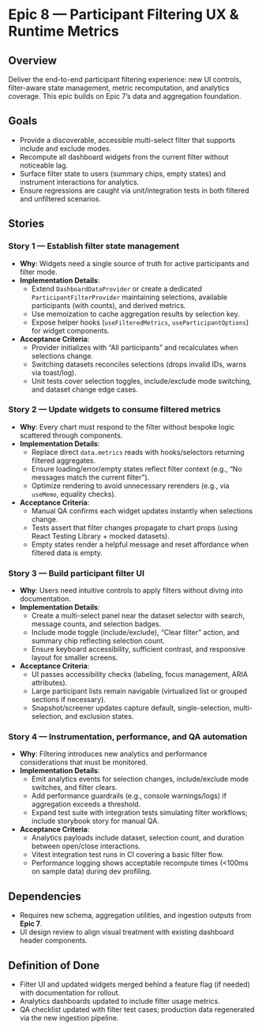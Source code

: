# Epic 8 — Participant Filtering UX & Runtime Metrics

## Overview
Deliver the end-to-end participant filtering experience: new UI controls, filter-aware state management, metric recomputation, and analytics coverage. This epic builds on Epic 7’s data and aggregation foundation.

## Goals
- Provide a discoverable, accessible multi-select filter that supports include and exclude modes.
- Recompute all dashboard widgets from the current filter without noticeable lag.
- Surface filter state to users (summary chips, empty states) and instrument interactions for analytics.
- Ensure regressions are caught via unit/integration tests in both filtered and unfiltered scenarios.

## Stories

### Story 1 — Establish filter state management
- **Why**: Widgets need a single source of truth for active participants and filter mode.
- **Implementation Details**:
  - Extend `DashboardDataProvider` or create a dedicated `ParticipantFilterProvider` maintaining selections, available participants (with counts), and derived metrics.
  - Use memoization to cache aggregation results by selection key.
  - Expose helper hooks (`useFilteredMetrics`, `useParticipantOptions`) for widget components.
- **Acceptance Criteria**:
  - Provider initializes with “All participants” and recalculates when selections change.
  - Switching datasets reconciles selections (drops invalid IDs, warns via toast/log).
  - Unit tests cover selection toggles, include/exclude mode switching, and dataset change edge cases.

### Story 2 — Update widgets to consume filtered metrics
- **Why**: Every chart must respond to the filter without bespoke logic scattered through components.
- **Implementation Details**:
  - Replace direct `data.metrics` reads with hooks/selectors returning filtered aggregates.
  - Ensure loading/error/empty states reflect filter context (e.g., “No messages match the current filter”).
  - Optimize rendering to avoid unnecessary rerenders (e.g., via `useMemo`, equality checks).
- **Acceptance Criteria**:
  - Manual QA confirms each widget updates instantly when selections change.
  - Tests assert that filter changes propagate to chart props (using React Testing Library + mocked datasets).
  - Empty states render a helpful message and reset affordance when filtered data is empty.

### Story 3 — Build participant filter UI
- **Why**: Users need intuitive controls to apply filters without diving into documentation.
- **Implementation Details**:
  - Create a multi-select panel near the dataset selector with search, message counts, and selection badges.
  - Include mode toggle (include/exclude), “Clear filter” action, and summary chip reflecting selection count.
  - Ensure keyboard accessibility, sufficient contrast, and responsive layout for smaller screens.
- **Acceptance Criteria**:
  - UI passes accessibility checks (labeling, focus management, ARIA attributes).
  - Large participant lists remain navigable (virtualized list or grouped sections if necessary).
  - Snapshot/screener updates capture default, single-selection, multi-selection, and exclusion states.

### Story 4 — Instrumentation, performance, and QA automation
- **Why**: Filtering introduces new analytics and performance considerations that must be monitored.
- **Implementation Details**:
  - Emit analytics events for selection changes, include/exclude mode switches, and filter clears.
  - Add performance guardrails (e.g., console warnings/logs) if aggregation exceeds a threshold.
  - Expand test suite with integration tests simulating filter workflows; include storybook story for manual QA.
- **Acceptance Criteria**:
  - Analytics payloads include dataset, selection count, and duration between open/close interactions.
  - Vitest integration test runs in CI covering a basic filter flow.
  - Performance logging shows acceptable recompute times (<100ms on sample data) during dev profiling.

## Dependencies
- Requires new schema, aggregation utilities, and ingestion outputs from **Epic 7**.
- UI design review to align visual treatment with existing dashboard header components.

## Definition of Done
- Filter UI and updated widgets merged behind a feature flag (if needed) with documentation for rollout.
- Analytics dashboards updated to include filter usage metrics.
- QA checklist updated with filter test cases; production data regenerated via the new ingestion pipeline.
